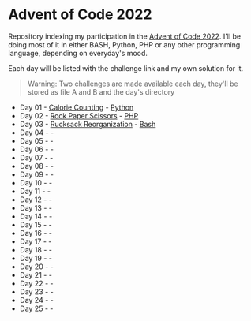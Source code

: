 # Advent of Code 2022
Repository indexing my participation in the [Advent of Code 2022](https://www.adventofcode.com/2022).
I'll be doing most of it in either BASH, Python, PHP or any other programming language, depending on everyday's mood.

Each day will be listed with the challenge link and my own solution for it.

> Warning: Two challenges are made available each day, they'll be stored as file A and B and the day's directory

- Day 01 - [Calorie Counting](https://adventofcode.com/2022/day/1) - [Python](Day01/)
- Day 02 - [Rock Paper Scissors](https://adventofcode.com/2022/day/2) - [PHP](Day02/)
- Day 03 - [Rucksack Reorganization](https://adventofcode.com/2022/day/3) - [Bash](Day03/)
- Day 04 - [](https://adventofcode.com/2022/day/4) - [](Day04/)
- Day 05 - [](https://adventofcode.com/2022/day/5) - [](Day05/)
- Day 06 - [](https://adventofcode.com/2022/day/6) - [](Day06/)
- Day 07 - [](https://adventofcode.com/2022/day/7) - [](Day07/)
- Day 08 - [](https://adventofcode.com/2022/day/8) - [](Day08/)
- Day 09 - [](https://adventofcode.com/2022/day/9) - [](Day09/)
- Day 10 - [](https://adventofcode.com/2022/day/10) - [](Day10/)
- Day 11 - [](https://adventofcode.com/2022/day/11) - [](Day11/)
- Day 12 - [](https://adventofcode.com/2022/day/12) - [](Day12/)
- Day 13 - [](https://adventofcode.com/2022/day/13) - [](Day13/)
- Day 14 - [](https://adventofcode.com/2022/day/14) - [](Day14/)
- Day 15 - [](https://adventofcode.com/2022/day/15) - [](Day15/)
- Day 16 - [](https://adventofcode.com/2022/day/16) - [](Day16/)
- Day 17 - [](https://adventofcode.com/2022/day/17) - [](Day17/)
- Day 18 - [](https://adventofcode.com/2022/day/18) - [](Day18/)
- Day 19 - [](https://adventofcode.com/2022/day/19) - [](Day19/)
- Day 20 - [](https://adventofcode.com/2022/day/20) - [](Day20/)
- Day 21 - [](https://adventofcode.com/2022/day/21) - [](Day21/)
- Day 22 - [](https://adventofcode.com/2022/day/22) - [](Day22/)
- Day 23 - [](https://adventofcode.com/2022/day/23) - [](Day23/)
- Day 24 - [](https://adventofcode.com/2022/day/24) - [](Day24/)
- Day 25 - [](https://adventofcode.com/2022/day/25) - [](Day25/)